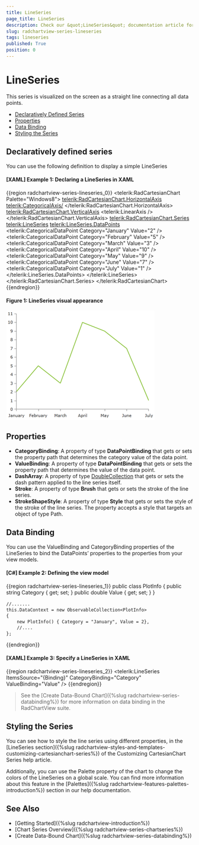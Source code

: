 ```yaml
---
title: LineSeries
page_title: LineSeries
description: Check our &quot;LineSeries&quot; documentation article for the RadChartView WPF control.
slug: radchartview-series-lineseries
tags: lineseries
published: True
position: 0
---
```


# LineSeries

This series is visualized on the screen as a straight line connecting all data points.

* [Declaratively Defined Series](#declaratively-defined-series)
* [Properties](#properties)
* [Data Binding](#data-binding)
* [Styling the Series](#styling-the-series)

## Declaratively defined series

You can use the following definition to display a simple LineSeries

#### __[XAML] Example 1: Declaring a LineSeries in XAML__
{{region radchartview-series-lineseries_0}}
	<telerik:RadCartesianChart Palette="Windows8">
	<telerik:RadCartesianChart.HorizontalAxis>
		<telerik:CategoricalAxis/>
	</telerik:RadCartesianChart.HorizontalAxis>
	<telerik:RadCartesianChart.VerticalAxis>
		<telerik:LinearAxis />
	</telerik:RadCartesianChart.VerticalAxis>
	<telerik:RadCartesianChart.Series>
		<telerik:LineSeries>
			<telerik:LineSeries.DataPoints>
				<telerik:CategoricalDataPoint Category="January" Value="2" />
				<telerik:CategoricalDataPoint Category="February" Value="5" />
				<telerik:CategoricalDataPoint Category="March" Value="3" />
				<telerik:CategoricalDataPoint Category="April" Value="10" />
				<telerik:CategoricalDataPoint Category="May" Value="9" />
				<telerik:CategoricalDataPoint Category="June" Value="7" />
				<telerik:CategoricalDataPoint Category="July" Value="1" />
			</telerik:LineSeries.DataPoints>
		</telerik:LineSeries>
	</telerik:RadCartesianChart.Series>
	</telerik:RadCartesianChart>
{{endregion}}

#### __Figure 1: LineSeries visual appearance__
![radchartview-series-lineseries](images/radchartview-series-lineseries.png)

## Properties

* __CategoryBinding__: A property of type __DataPointBinding__ that gets or sets the property path that determines the category value of the data point.
* __ValueBinding__: A property of type __DataPointBinding__ that gets or sets the property path that determines the value of the data point.
* __DashArray__: A property of type [DoubleCollection](https://docs.microsoft.com/en-us/dotnet/api/system.windows.media.doublecollection?view=netframework-4.8) that gets or sets the dash pattern applied to the line series itself.
* __Stroke__: A property of type __Brush__ that gets or sets the stroke of the line series.
* __StrokeShapeStyle__: A property of type __Style__ that gets or sets the style of the stroke of the line series. The property accepts a style that targets an object of type Path.

## Data Binding

You can use the ValueBinding and CategoryBinding properties of the LineSeries to bind the DataPoints’ properties to the properties from your view models.

#### __[C#] Example 2: Defining the view model__

{{region radchartview-series-lineseries_1}}
	public class PlotInfo
    {
        public string Category { get; set; }
        public double Value { get; set; }
    }

	//.......
	this.DataContext = new ObservableCollection<PlotInfo>
	{
		new PlotInfo() { Category = "January", Value = 2},
		//....
	};
{{endregion}}	

#### __[XAML] Example 3: Specify a LineSeries in XAML__
{{region radchartview-series-lineseries_2}}	
	<telerik:LineSeries ItemsSource="{Binding}" CategoryBinding="Category" ValueBinding="Value" />
{{endregion}}

>See the [Create Data-Bound Chart]({%slug radchartview-series-databinding%}) for more information on data binding in the RadChartView suite.

## Styling the Series

You can see how to style the line series using different properties, in the [LineSeries section]({%slug radchartview-styles-and-templates-customizing-cartesianchart-series%}) of the Customizing CartesianChart Series help article.

Additionally, you can use the Palette property of the chart to change the colors of the LineSeries on a global scale. You can find more information about this feature in the [Palettes]({%slug radchartview-features-palettes-introduction%}) section in our help documentation.

## See Also
 * [Getting Started]({%slug radchartview-introduction%})
 * [Chart Series Overview]({%slug radchartview-series-chartseries%})
 * [Create Data-Bound Chart]({%slug radchartview-series-databinding%})
